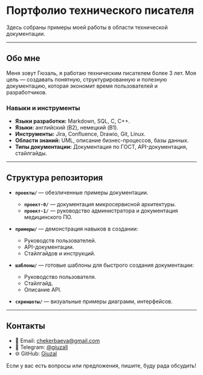 # **Портфолио технического писателя**

Здесь собраны примеры моей работы в области технической документации.

---

## **Обо мне**

Меня зовут Гюзаль, я работаю техническим писателем более 3 лет. Моя цель — создавать понятную, структурированную и полезную документацию, которая экономит время пользователей и разработчиков.

### **Навыки и инструменты**
- **Языки разработки:** Markdown, SQL, C, C++.
- **Языки:** английский (B2), немецкий (B1).
- **Инструменты:** Jira, Confluence, Drawio, Git, Linux.
- **Области знаний:** UML, описание бизнес-процессов, базы данных.
- **Типы документации:** Документация по ГОСТ, API-документация, стайлгайды.

---

## **Структура репозитория**

- **`проекты/`** — обезличенные примеры документации.
  - **`проект-0/`** — документация микросервисной архитектуры.
  - **`проект-1/`** — руководство администратора и документация медицинского ПО.

- **`примеры/`** — демонстрация навыков в создании:
  - Руководств пользователей.
  - API-документации.
  - Стайлгайдов и инструкций.

- **`шаблоны/`** — готовые шаблоны для быстрого создания документации:
  - Руководство пользователя.
  - Стайлгайд.
  - Описание API.

- **`скриншоты/`** — визуальные примеры диаграмм, интерфейсов.

---


## **Контакты**

- 📧 Email: chekerbaeva@gmail.com
- 📱 Telegram: [@giuzall](https://t.me/giuzall)
- 🌐 GitHub: [Giuzal](https://github.com/Giuzal)

Если у вас есть вопросы или предложения, пишите, буду рада обсудить!
